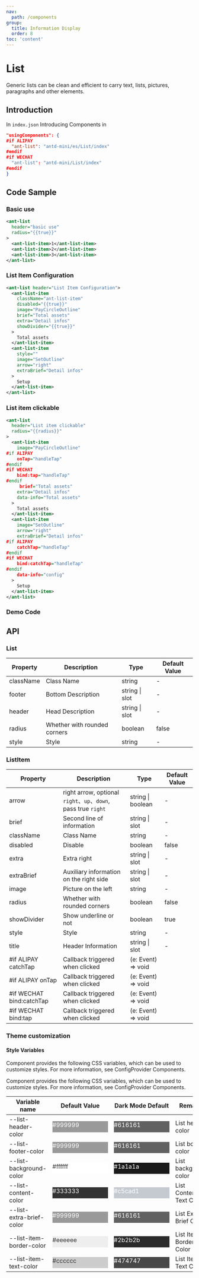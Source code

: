 ```yaml
---
nav:
  path: /components
group:
  title: Information Display
  order: 8
toc: 'content'
---
```


# List

Generic lists can be clean and efficient to carry text, lists, pictures, paragraphs and other elements.

## Introduction

In `index.json` Introducing Components in

```json
"usingComponents": {
#if ALIPAY
  "ant-list": "antd-mini/es/List/index"
#endif
#if WECHAT
  "ant-list": "antd-mini/List/index"
#endif
}
```

## Code Sample

### Basic use

```xml
<ant-list
  header="basic use"
  radius="{{true}}"
>
  <ant-list-item>1</ant-list-item>
  <ant-list-item>2</ant-list-item>
  <ant-list-item>3</ant-list-item>
</ant-list>
```

### List Item Configuration

```xml
<ant-list header="List Item Configuration">
  <ant-list-item
    className="ant-list-item"
    disabled="{{true}}"
    image="PayCircleOutline"
    brief="Total assets"
    extra="Detail infos"
    showDivider="{{true}}"
  >
    Total assets
  </ant-list-item>
  <ant-list-item
    style=""
    image="SetOutline"
    arrow="right"
    extraBrief="Detail infos"
  >
    Setup
  </ant-list-item>
</ant-list>
```

### List item clickable

```xml
<ant-list
  header="List item clickable"
  radius="{{radius}}"
>
  <ant-list-item
    image="PayCircleOutline"
#if ALIPAY
    onTap="handleTap"
#endif
#if WECHAT
    bind:tap="handleTap"
#endif
     brief="Total assets"
    extra="Detail infos"
    data-info="Total assets"
  >
    Total assets
  </ant-list-item>
  <ant-list-item
    image="SetOutline"
    arrow="right"
    extraBrief="Detail infos"
#if ALIPAY
    catchTap="handleTap"
#endif
#if WECHAT
    bind:catchTap="handleTap"
#endif
    data-info="config"
  >
    Setup
  </ant-list-item>
</ant-list>
```

### Demo Code

<code src='../../demo/pages/List/index'></code>

## API

### List

| Property      | Description       | Type           | Default Value |
| --------- | ---------- | -------------- | ------ |
| className | Class Name       | string         | -      |
| footer    | Bottom Description   | string \| slot | -      |
| header    | Head Description   | string \| slot | -      |
| radius    | Whether with rounded corners | boolean        | false  |
| style     | Style       | string         | -      |

### ListItem

| Property                     | Description                                                     | Type               | Default Value |
| ------------------------ | -------------------------------------------------------- | ------------------ | ------ |
| arrow                    | right arrow, optional `right`、`up`、`down`, pass true `right` | string \| boolean  | -      |
| brief                    | Second line of information                                               | string \| slot     | -      |
| className                | Class Name                                                     | string             | -      |
| disabled                 | Disable                                                 | boolean            | false  |
| extra                    | Extra right                                             | string \| slot     | -      |
| extraBrief               | Auxiliary information on the right side                                             | string \| slot     | -      |
| image                    | Picture on the left                                                 | string             | -      |
| radius                   | Whether with rounded corners                                               | boolean            | false  |
| showDivider              | Show underline or not                                           | boolean            | true   |
| style                    | Style                                                     | string             | -      |
| title                    | Header Information                                                 | string \| slot     | -      |
| #if ALIPAY catchTap      | Callback triggered when clicked                                         | (e: Event) => void |
| #if ALIPAY onTap         | Callback triggered when clicked                                         | (e: Event) => void |
| #if WECHAT bind:catchTap | Callback triggered when clicked                                         | (e: Event) => void |
| #if WECHAT bind:tap      | Callback triggered when clicked                                         | (e: Event) => void |

### Theme customization

#### Style Variables

Component provides the following CSS variables, which can be used to customize styles. For more information, see ConfigProvider Components.

Component provides the following CSS variables, which can be used to customize styles. For more information, see ConfigProvider Components.

| Variable name                   | Default Value                                                                                            | Dark Mode Default                                                                                    | Remarks             |
| ------------------------ | ------------------------------------------------------------------------------------------------- | ------------------------------------------------------------------------------------------------- | ---------------- |
| --list-header-color      | <div style="width: 150px; height: 30px; background-color: #999999; color: #ffffff;">#999999</div> | <div style="width: 150px; height: 30px; background-color: #616161; color: #ffffff;">#616161</div> | List head color     |
| --list-footer-color      | <div style="width: 150px; height: 30px; background-color: #999999; color: #ffffff;">#999999</div> | <div style="width: 150px; height: 30px; background-color: #616161; color: #ffffff;">#616161</div> | List bottom color     |
| --list-background-color  | <div style="width: 150px; height: 30px; background-color: #ffffff; color: #333333;">#ffffff</div> | <div style="width: 150px; height: 30px; background-color: #1a1a1a; color: #ffffff;">#1a1a1a</div> | List background color     |
| --list-content-color     | <div style="width: 150px; height: 30px; background-color: #333333; color: #ffffff;">#333333</div> | <div style="width: 150px; height: 30px; background-color: #c5cad1; color: #ffffff;">#c5cad1</div> | List Content Text Color |
| --list-extra-brief-color | <div style="width: 150px; height: 30px; background-color: #999999; color: #ffffff;">#999999</div> | <div style="width: 150px; height: 30px; background-color: #616161; color: #ffffff;">#616161</div> | List Extra Brief Color |
| --list-item-border-color | <div style="width: 150px; height: 30px; background-color: #eeeeee; color: #333333;">#eeeeee</div> | <div style="width: 150px; height: 30px; background-color: #2b2b2b; color: #ffffff;">#2b2b2b</div> | List Item Border Color   |
| --list-item-text-color   | <div style="width: 150px; height: 30px; background-color: #cccccc; color: #333333;">#cccccc</div> | <div style="width: 150px; height: 30px; background-color: #474747; color: #ffffff;">#474747</div> | List Item Text Color   |

